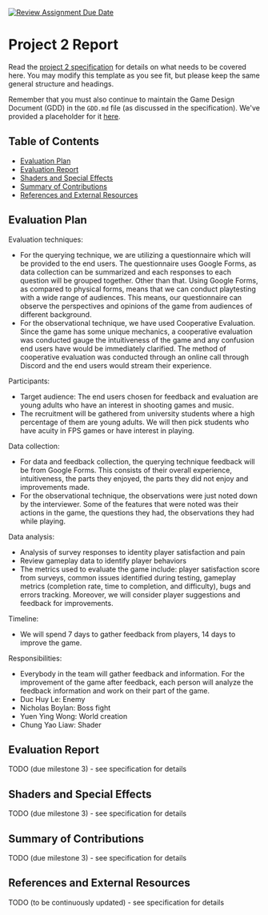 [![Review Assignment Due Date](https://classroom.github.com/assets/deadline-readme-button-24ddc0f5d75046c5622901739e7c5dd533143b0c8e959d652212380cedb1ea36.svg)](https://classroom.github.com/a/CibnTZFQ)

# Project 2 Report

Read the [project 2
specification](https://github.com/COMP30019/Project-2-Specification) for
details on what needs to be covered here. You may modify this template as you see fit, but please
keep the same general structure and headings.

Remember that you must also continue to maintain the Game Design Document (GDD)
in the `GDD.md` file (as discussed in the specification). We've provided a
placeholder for it [here](GDD.md).

## Table of Contents

* [Evaluation Plan](#evaluation-plan)
* [Evaluation Report](#evaluation-report)
* [Shaders and Special Effects](#shaders-and-special-effects)
* [Summary of Contributions](#summary-of-contributions)
* [References and External Resources](#references-and-external-resources)


## Evaluation Plan

Evaluation techniques: 
* For the querying technique, we are utilizing a questionnaire which will be provided to the end users. The questionnaire uses Google Forms, as data collection can be summarized and each responses to each question will be grouped together. Other than that. Using Google Forms, as compared to physical forms, means that we can conduct playtesting with a wide range of audiences. This means, our questionnaire can observe the perspectives and opinions of the game from audiences of different background.
* For the observational technique, we have used Cooperative Evaluation. Since the game has some unique mechanics, a cooperative evaluation was conducted gauge the intuitiveness of the game and any confusion end users have would be immediately clarified. The method of cooperative evaluation was conducted through an online call through Discord and the end users would stream their experience.

Participants: 
* Target audience: The end users chosen for feedback and evaluation are young adults who have an interest in shooting games and music.
* The recruitment will be gathered from university students where a high percentage of them are young adults. We will then pick students who have acuity in FPS games or have interest in playing.

Data collection: 
* For data and feedback collection, the querying technique feedback will be from Google Forms. This consists of their overall experience, intuitiveness, the parts they enjoyed, the parts they did not enjoy and improvements made.
* For the observational technique, the observations were just noted down by the interviewer. Some of the features that were noted was their actions in the game, the questions they had, the observations they had while playing.

Data analysis: 
* Analysis of survey responses to identity player satisfaction and pain
* Review gameplay data to identify player behaviors 
* The metrics used to evaluate the game include: player satisfaction score from surveys, common issues identified during testing, gameplay metrics (completion rate, time to completion, and difficulty), bugs and errors tracking. Moreover, we will consider player suggestions and feedback for improvements.

Timeline: 
* We will spend 7 days to gather feedback from players, 14 days to improve the game.

Responsibilities: 
* Everybody in the team will gather feedback and information. For the improvement of the game after feedback, each person will analyze the feedback information and work on their part of the game.
* Duc Huy Le: Enemy
* Nicholas Boylan: Boss fight 
* Yuen Ying Wong: World creation
* Chung Yao Liaw: Shader


## Evaluation Report

TODO (due milestone 3) - see specification for details

## Shaders and Special Effects

TODO (due milestone 3) - see specification for details

## Summary of Contributions

TODO (due milestone 3) - see specification for details

## References and External Resources

TODO (to be continuously updated) - see specification for details
